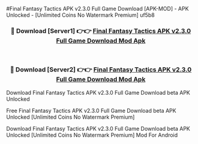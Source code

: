 #Final Fantasy Tactics APK v2.3.0 Full Game Download [APK-MOD] - APK Unlocked - [Unlimited Coins No Watermark Premium] uf5b8



<div align="center">

<h3>🔴 Download [Server1] 👉👉 <a href="https://momento.my/?title=Final_Fantasy_Tactics_APK_v2.3.0_Full_Game_Download">Final Fantasy Tactics APK v2.3.0 Full Game Download Mod Apk</a></h3><br>

<h3>🔴 Download [Server2] 👉👉 <a href="https://momento.my/?title=Final_Fantasy_Tactics_APK_v2.3.0_Full_Game_Download">Final Fantasy Tactics APK v2.3.0 Full Game Download Mod Apk</a></h3>
</div>



Download Final Fantasy Tactics APK v2.3.0 Full Game Download beta APK Unlocked

Free Final Fantasy Tactics APK v2.3.0 Full Game Download beta APK Unlocked [Unlimited Coins No Watermark Premium]

Download Final Fantasy Tactics APK v2.3.0 Full Game Download beta APK Unlocked [Unlimited Coins No Watermark Premium] Mod For Android

